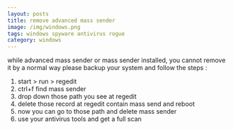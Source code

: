 ```yaml
---
layout: posts
title: remove advanced mass sender
image: /img/windows.png
tags: windows spyware antivirus rogue
category: windows
---
```


while advanced mass sender or mass sender installed, you cannot remove it by a normal way please backup your system and follow the steps :

1. start > run > regedit
2. ctrl+f find mass sender
3. drop down those path you see at regedit
4. delete those record at regedit contain mass send and reboot
5. now you can go to those path and delete mass sender
6. use your antivirus tools and get a full scan
